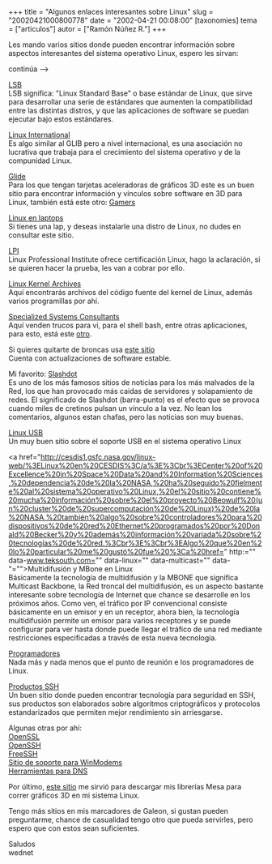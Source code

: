 +++
title = "Algunos enlaces interesantes sobre Linux"
slug = "20020421000800778"
date = "2002-04-21 00:08:00"
[taxonomies]
tema = ["articulos"]
autor = ["Ramón Núñez R."]
+++

Les mando varios sitios donde pueden encontrar información sobre
aspectos interesantes del sistema operativo Linux, espero les sirvan:  
  
continúa --\>

<!-- more -->
[LSB](http://www.linuxbase.org)  
LSB significa: "Linux Standard Base" o base estándar de Linux, que sirve
para desarrollar una serie de estándares que aumenten la compatibilidad
entre las distintas distros, y que las aplicaciones de software se
puedan ejecutar bajo estos estándares.  
  
[Linux International](http://www.li.org)  
Es algo similar al GLIB pero a nivel internacional, es una asociación no
lucrativa que trabaja para el crecimiento del sistema operativo y de la
compunidad Linux.  
  
[Glide](http://glide.xxedge.com/)  
Para los que tengan tarjetas aceleradoras de gráficos 3D este es un buen
sitio para encontrar información y vínculos sobre software en 3D para
Linux, también está este otro:
[Gamers](http://www.gamers.org/dEngine/xf3D/)  
  
[Linux en
laptops](http://www.cs.utexas.edu/users/kharker/linux-laptop/)  
Si tienes una lap, y deseas instalarle una distro de Linux, no dudes en
consultar este sitio.  
  
[LPI](http://www.lpi.org)  
Linux Professional Institute ofrece certificación Linux, hago la
aclaración, si se quieren hacer la prueba, les van a cobrar por ello.  
  
[Linux Kernel Archives](http://www.kernel.org)  
Aquí encontrarás archivos del código fuente del kernel de Linux, además
varios programillas por ahí.  
  
[Specialized Systems Consultants](http://www.ssc.com)  
Aquí venden trucos para vi, para el shell bash, entre otras
aplicaciones, para esto, está este
[otro](http://www.linuxresources.com).  
  
Si quieres quitarte de broncas usa [este
sitio](http://www.freshmeat.net)  
Cuenta con actualizaciones de software estable.  
  
Mi favorito: [Slashdot](http://slashdot.org)  
Es uno de los más famosos sitios de noticias para los más malvados de la
Red, los que han provocado más caidas de servidores y solapamiento de
redes. El significado de Slashdot (barra-punto) es el efecto que se
provoca cuando miles de cretinos pulsan un vínculo a la vez. No lean los
comentarios, algunos estan chafas, pero las noticias son muy buenas.  
  
[Linux USB](http://www.linux-usb.org/)  
Un muy buen sitio sobre el soporte USB en el sistema operativo Linux  
  
<a
href="http://cesdis1.gsfc.nasa.gov/linux-web/%3ELinux%20en%20CESDIS%3C/a%3E%3Cbr%3ECenter%20of%20Excellence%20in%20Space%20Data%20and%20Information%20Sciences,%20dependencia%20de%20la%20NASA,%20ha%20seguido%20fielmente%20al%20sistema%20operativo%20Linux,%20el%20sitio%20contiene%20mucha%20información%20sobre%20el%20proyecto%20Beowulf%20(un%20cluster%20de%20supercomputación%20de%20Linux)%20de%20la%20NASA,%20también%20algo%20sobre%20controladores%20para%20dispositivos%20de%20red%20Ethernet%20programados%20por%20Donald%20Becker%20y%20además%20información%20variada%20sobre%20tecnologías%20de%20red.%3Cbr%3E%3Cbr%3EAlgo%20que%20en%20lo%20particular%20me%20gustó%20fue%20%3Ca%20href="
http:="" data-www.teksouth.com="" data-linux="" data-multicast=""
data-"="">Multidifusión y MBone en Linux</a>  
Básicamente la tecnología de multidifusión y la MBONE que significa
Multicast Backbone, la Red troncal del multidifusión, es un aspecto
bastante interesante sobre tecnología de Internet que chance se
desarrolle en los próximos años. Como ven, el tráfico por IP
convencional consiste básicamente en un emisor y en un receptor, ahora
bien, la tecnología multidifusión permite un emisor para varios
receptores y se puede configurar para ver hasta donde puede llegar el
tráfico de una red mediante restricciones especificadas a través de esta
nueva tecnología.  
  
[Programadores](www.ee.mu.oz.au/linux/programming)  
Nada más y nada menos que el punto de reunión e los programadores de
Linux.  
  
[Productos SSH](http://www.ssh.fi/products/)  
Un buen sitio donde pueden encontrar tecnología para seguridad en SSH,
sus productos son elaborados sobre algoritmos criptográficos y
protocolos estandarizados que permiten mejor rendimiento sin
arriesgarse.  
  
Algunas otras por ahí:  
[OpenSSL](http://www.openssl.org)  
[OpenSSH](http://violet.ibs.com.au/openssh)  
[FreeSSH](http://www.freessh.org)  
[Sitio de soporte para WinModems](http://www.linmodems.org)  
[Herramientas para DNS](http://www.dns.net/dnsrd/tools.html)  
  
Por último, [este sitio](www.ssec.wisc.edu/~brianp/Mesa.html) me sirvió
para descargar mis librerías Mesa para correr gráficos 3D en mi sistema
Linux.  
  
Tengo más sitios en mis marcadores de Galeon, si gustan pueden
preguntarme, chance de casualidad tengo otro que pueda servirles, pero
espero que con estos sean suficientes.  
  
  
Saludos  
wednet

